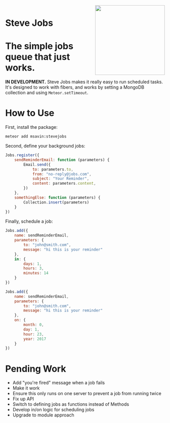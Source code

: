 <img align="right" width="220" src="https://github.com/msavin/stevejobs/blob/master/avatar.png?raw=true" />

# Steve Jobs

# The simple jobs queue that just works. 

**IN DEVELOPMENT.** Steve Jobs makes it really easy to run scheduled tasks. It's designed to work with fibers, and works by setting a MongoDB collection and using `Meteor.setTimeout`.

# How to Use

First, install the package:

	meteor add msavin:stevejobs

Second, define your background jobs: 

```javascript
Jobs.register({
    sendReminderEmail: function (parameters) {
        Email.send({
            to: parameters.to,
            from: "no-reply@jobs.com",
            subject: "Your Reminder",
            content: parameters.content,
        })
    },
    somethingElse: function (parameters) {
        Collection.insert(parameters)
    }
})
```

Finally, schedule a job:

```javascript
Jobs.add({
    name: sendReminderEmail,
    parameters: {
        to: "john@smith.com",
        message: "hi this is your reminder"
    },
    in: {
        days: 1,
        hours: 3,
        minutes: 14
    }
})

Jobs.add({
	name: sendReminderEmail,
	parameters: {
		to: "john@smith.com",
		message: "hi this is your reminder"
	},
	on: {
		month: 0,
		day: 1,
		hour: 23,
		year: 2017
	}
})

```

# Pending Work

 - Add "you're fired" message when a job fails 
 - Make it work
 - Ensure this only runs on one server to prevent a job from running twice
 - Fix up API
 - Switch to defining jobs as functions instead of Methods
 - Develop in/on logic for scheduling jobs
 - Upgrade to module approach